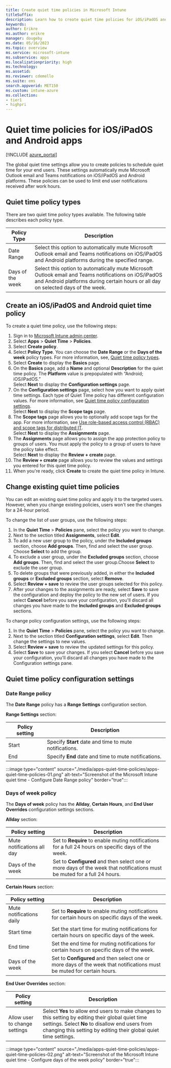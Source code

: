 ```yaml
---
title: Create quiet time policies in Microsoft Intune
titleSuffix:
description: Learn how to create quiet time policies for iOS/iPadOS and Android apps.
keywords:
author: Erikre
ms.author: erikre
manager: dougeby
ms.date: 05/16/2023
ms.topic: overview
ms.service: microsoft-intune
ms.subservice: apps
ms.localizationpriority: high
ms.technology:
ms.assetid: 
ms.reviewer: cdemello
ms.suite: ems
search.appverid: MET150
ms.custom: intune-azure
ms.collection:
- tier1
- highpri
---
```


# Quiet time policies for iOS/iPadOS and Android apps

[!INCLUDE [azure_portal](../includes/azure_portal.md)]

The global quiet time settings allow you to create policies to schedule quiet time for your end users. These settings automatically mute Microsoft Outlook email and Teams notifications on iOS/iPadOS and Android platforms. These policies can be used to limit end user notifications received after work hours.

## Quiet time policy types

There are two quiet time policy types available. The following table describes each policy type.

|      Policy Type     |      Description     |
|---|---|
|     Date Range    |     Select this option to automatically mute Microsoft Outlook  email and Teams notifications on iOS/iPadOS and Android platforms during the   specified range.    |
|     Days of the week    |     Select this option to automatically mute Microsoft Outlook   email and Teams notifications on iOS/iPadOS and Android platforms during   certain hours or all day on selected days of the week.    |

## Create an iOS/iPadOS and Android quiet time policy

To create a quiet time policy, use the following steps:

1. Sign in to [Microsoft Intune admin center](https://go.microsoft.com/fwlink/?linkid=2109431).
2. Select **Apps** > **Quiet Time** > **Policies**.
3. Select **Create policy**.
4. Select **Policy Type**. You can choose the **Date Range** or the **Days of the week** policy types. For more information, see, [Quiet time policy types](#quiet-time-policy-types).
5. Select **Create** to display the **Basics** page.
6. On the **Basics** page, add a **Name** and optional **Description** for the quiet time policy. The **Platform** value is prepopulated with “Android; iOS/iPadOS.”<br>Select **Next** to display the **Configuration settings** page. 
7. On the **Configuration settings** page, select how you want to apply quiet time settings. Each type of Quiet Time policy has different configuration values. For more information, see [Quiet time policy configuration settings](#quiet-time-policy-configuration-settings).<br>Select **Next** to display the **Scope tags** page.
8. The **Scope tags** page allows you to optionally add scope tags for the app. For more information, see [Use role-based access control (RBAC) and scope tags for distributed IT](../fundamentals/scope-tags.md).<br>Select **Next** to display the **Assignments** page.
9. The **Assignments** page allows you to assign the app protection policy to groups of users. You must apply the policy to a group of users to have the policy take effect.<br>Select **Next** to display the **Review + create** page.
10. The **Review + create** page allows you to review the values and settings you entered for this quiet time policy.
12. When you're ready, click **Create** to create the quiet time policy in Intune.

## Change existing quiet time policies

You can edit an existing quiet time policy and apply it to the targeted users. However, when you change existing policies, users won't see the changes for a 24-hour period.

To change the list of user groups, use the following steps:

1. In the **Quiet Time** > **Policies** pane, select the policy you want to change.
2. Next to the section titled **Assignments**, select **Edit**.
3. To add a new user group to the policy, under the **Included groups** section, choose **Add groups**. Then, find and select the user group. Choose **Select** to add the group.
4. To exclude a user group, under the **Excluded groups** section, choose **Add groups**. Then, find and select the user group.Choose **Select** to exclude the user group.
5. To delete groups that were previously added, in either the **Included groups** or **Excluded groups** section, select **Remove**.
6. Select **Review + save** to review the user groups selected for this policy.
7. After your changes to the assignments are ready, select **Save** to save the configuration and deploy the policy to the new set of users. If you select **Cancel** before you save your configuration, you'll discard all changes you have made to the **Included groups** and **Excluded groups** sections.

To change policy configuration settings, use the following steps:

1. In the **Quiet Time** > **Policies** pane, select the policy you want to change.
2. Next to the section titled **Configuration settings**, select **Edit**. Then change the settings to new values.
3. Select **Review + save** to review the updated settings for this policy.
4. Select **Save** to save your changes. If you select **Cancel** before you save your configuration, you'll discard all changes you have made to the Configuration settings pane.

## Quiet time policy configuration settings

### Date Range policy

The **Date Range** policy has a **Range Settings** configuration section. 

**Range Settings** section:

|      Policy setting     |      Description     |
|---|---|
|    Start   |     Specify **Start** date and time to mute notifications.    | 
|    End   |     Specify **End** date and time to mute notifications.    | 

:::image type="content" source="./media/apps-quiet-time-policies/apps-quiet-time-policies-01.png" alt-text="Screenshot of the Microsoft Intune quiet time - Configure Date Range policy" border="true":::

### Days of week policy

The **Days of week** policy has the **Allday**, **Certain Hours**, and **End User Overrides** configuration settings sections.

**Allday** section:

|      Policy setting     |      Description     |
|---|---|
|     Mute notifications all day    |     Set to **Require** to enable muting notifications for a full 24 hours on specific days of the week.    |
|     Days of the week    |     Set to **Configured** and then select one or more days of the week that notifications must be muted for a full 24 hours.    |

**Certain Hours** section:

|      Policy setting     |      Description     |
|---|---|
|     Mute notifications daily    |     Set to **Require** to enable muting notifications for certain hours on specific days of the week.    |
|     Start time    |     Set the start time for muting notifications for certain        hours on specific days of the week.    |
|     End time    |     Set the end time for muting notifications for certain hours on specific days of the week.    |
|     Days of the week    |     Set to **Configured** and then select one or more days of the week that notifications must be muted for certain hours.    |

**End User Overrides** section:

|      Policy setting     |      Description     |
|---|---|
|     Allow user to change settings    |     Select **Yes** to allow end users to make changes to this setting by editing their global quiet time settings. Select **No** to disallow end users from changing this setting by editing their global quiet time settings.   |

:::image type="content" source="./media/apps-quiet-time-policies/apps-quiet-time-policies-02.png" alt-text="Screenshot of the Microsoft Intune quiet time - Configure days of the week policy" border="true":::  

